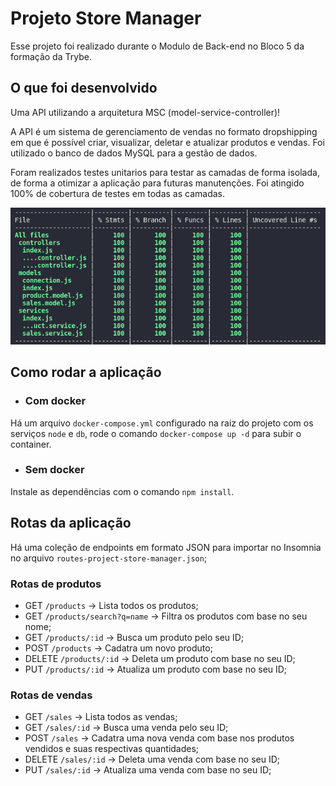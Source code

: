 # Projeto Store Manager

Esse projeto foi realizado durante o Modulo de Back-end no Bloco 5 da formação da Trybe.

## O que foi desenvolvido

Uma API utilizando a arquitetura MSC (model-service-controller)!

A API é um sistema de gerenciamento de vendas no formato dropshipping em que é possível criar, visualizar, deletar e atualizar produtos e vendas. Foi utilizado o banco de dados MySQL para a gestão de dados.

Foram realizados testes unitarios para testar as camadas de forma isolada, de forma a otimizar a aplicação para futuras manutenções. Foi atingido 100% de cobertura de testes em todas as camadas.

![cobertura_de_testes](testes-store-manager.png)

## Como rodar a aplicação

- ### Com docker

Há um arquivo `docker-compose.yml` configurado na raiz do projeto com os serviços `node` e `db`, rode o comando `docker-compose up -d` para subir o container.

- ### Sem docker

Instale as dependências com o comando `npm install`.


## Rotas da aplicação

Há uma coleção de endpoints em formato JSON para importar no Insomnia no arquivo `routes-project-store-manager.json`;

### Rotas de produtos

- GET `/products` -> Lista todos os produtos;
- GET `/products/search?q=name` -> Filtra os produtos com base no seu nome;
- GET `/products/:id` -> Busca um produto pelo seu ID;
- POST `/products` -> Cadatra um novo produto;
- DELETE `/products/:id` -> Deleta um produto com base no seu ID;
- PUT `/products/:id` -> Atualiza um produto com base no seu ID;

### Rotas de vendas

- GET `/sales` -> Lista todos as vendas;
- GET `/sales/:id` -> Busca uma venda pelo seu ID;
- POST `/sales` -> Cadatra uma nova venda com base nos produtos vendidos e suas respectivas quantidades;
- DELETE `/sales/:id` -> Deleta uma venda com base no seu ID;
- PUT `/sales/:id` -> Atualiza uma venda com base no seu ID;
